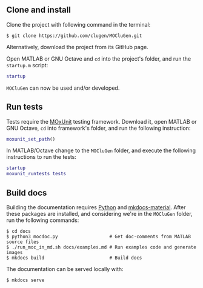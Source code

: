 ## Clone and install

Clone the project with following command in the terminal:

```text
$ git clone https://github.com/clugen/MOCluGen.git
```

Alternatively, download the project from its GitHub page.

Open MATLAB or GNU Octave and `cd` into the project's folder, and run the
`startup.m` script:

```matlab
startup
```

`MOCluGen` can now be used and/or developed.

## Run tests

Tests require the [MOxUnit] testing framework. Download it, open MATLAB or GNU
Octave, `cd` into framework's folder, and run the following instruction:

```matlab
moxunit_set_path()
```

In MATLAB/Octave change to the `MOCluGen` folder, and execute the following
instructions to run the tests:

```matlab
startup
moxunit_runtests tests
```

## Build docs

Building the documentation requires [Python] and [mkdocs-material]. After these
packages are installed, and considering we're in the `MOCluGen` folder, run the
following commands:

```text
$ cd docs
$ python3 mocdoc.py                   # Get doc-comments from MATLAB source files
$ ./run_moc_in_md.sh docs/examples.md # Run examples code and generate images
$ mkdocs build                        # Build docs
```

The documentation can be served locally with:

```text
$ mkdocs serve
```

[MOxUnit]: https://github.com/MOxUnit/MOxUnit
[Python]: https://www.python.org/downloads/
[mkdocs-material]: https://pypi.org/project/mkdocs-material/